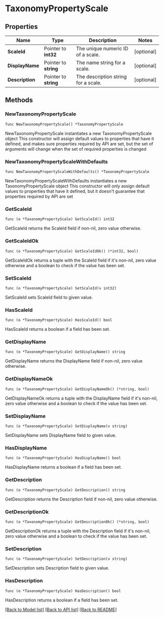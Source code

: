 # TaxonomyPropertyScale

## Properties

Name | Type | Description | Notes
------------ | ------------- | ------------- | -------------
**ScaleId** | Pointer to **int32** | The unique numeric ID of a scale. | [optional] 
**DisplayName** | Pointer to **string** | The name string for a scale. | [optional] 
**Description** | Pointer to **string** | The description string for a scale. | [optional] 

## Methods

### NewTaxonomyPropertyScale

`func NewTaxonomyPropertyScale() *TaxonomyPropertyScale`

NewTaxonomyPropertyScale instantiates a new TaxonomyPropertyScale object
This constructor will assign default values to properties that have it defined,
and makes sure properties required by API are set, but the set of arguments
will change when the set of required properties is changed

### NewTaxonomyPropertyScaleWithDefaults

`func NewTaxonomyPropertyScaleWithDefaults() *TaxonomyPropertyScale`

NewTaxonomyPropertyScaleWithDefaults instantiates a new TaxonomyPropertyScale object
This constructor will only assign default values to properties that have it defined,
but it doesn't guarantee that properties required by API are set

### GetScaleId

`func (o *TaxonomyPropertyScale) GetScaleId() int32`

GetScaleId returns the ScaleId field if non-nil, zero value otherwise.

### GetScaleIdOk

`func (o *TaxonomyPropertyScale) GetScaleIdOk() (*int32, bool)`

GetScaleIdOk returns a tuple with the ScaleId field if it's non-nil, zero value otherwise
and a boolean to check if the value has been set.

### SetScaleId

`func (o *TaxonomyPropertyScale) SetScaleId(v int32)`

SetScaleId sets ScaleId field to given value.

### HasScaleId

`func (o *TaxonomyPropertyScale) HasScaleId() bool`

HasScaleId returns a boolean if a field has been set.

### GetDisplayName

`func (o *TaxonomyPropertyScale) GetDisplayName() string`

GetDisplayName returns the DisplayName field if non-nil, zero value otherwise.

### GetDisplayNameOk

`func (o *TaxonomyPropertyScale) GetDisplayNameOk() (*string, bool)`

GetDisplayNameOk returns a tuple with the DisplayName field if it's non-nil, zero value otherwise
and a boolean to check if the value has been set.

### SetDisplayName

`func (o *TaxonomyPropertyScale) SetDisplayName(v string)`

SetDisplayName sets DisplayName field to given value.

### HasDisplayName

`func (o *TaxonomyPropertyScale) HasDisplayName() bool`

HasDisplayName returns a boolean if a field has been set.

### GetDescription

`func (o *TaxonomyPropertyScale) GetDescription() string`

GetDescription returns the Description field if non-nil, zero value otherwise.

### GetDescriptionOk

`func (o *TaxonomyPropertyScale) GetDescriptionOk() (*string, bool)`

GetDescriptionOk returns a tuple with the Description field if it's non-nil, zero value otherwise
and a boolean to check if the value has been set.

### SetDescription

`func (o *TaxonomyPropertyScale) SetDescription(v string)`

SetDescription sets Description field to given value.

### HasDescription

`func (o *TaxonomyPropertyScale) HasDescription() bool`

HasDescription returns a boolean if a field has been set.


[[Back to Model list]](../README.md#documentation-for-models) [[Back to API list]](../README.md#documentation-for-api-endpoints) [[Back to README]](../README.md)


